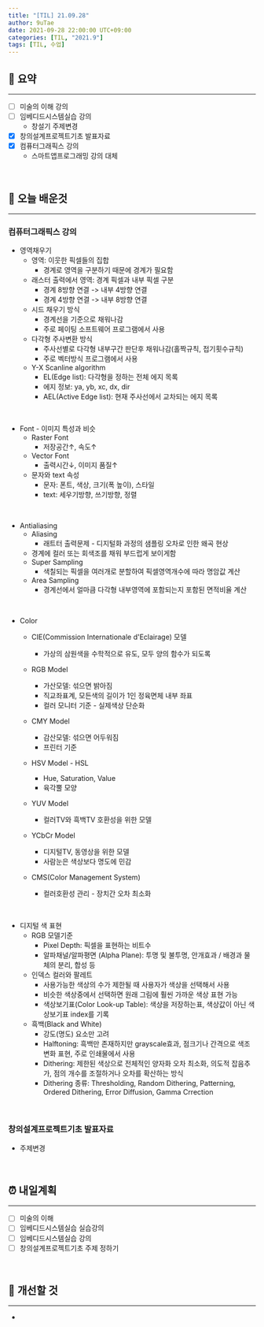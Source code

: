 ```yaml
---
title: "[TIL] 21.09.28"
author: 9uTae
date: 2021-09-28 22:00:00 UTC+09:00
categories: [TIL, "2021.9"]
tags: [TIL, 수업]
---
```


## 🏁 요약

---

- [ ] 미술의 이해 강의
- [ ] 임베디드시스템실습 강의
    - 창설기 주제변경
- [x] 창의설계프로젝트기초 발표자료
- [x] 컴퓨터그래픽스 강의
    - 스마트앱프로그래밍 강의 대체

<br>

## 📑 오늘 배운것

---

### 컴퓨터그래픽스 강의

- 영역채우기
    - 영역: 이웃한 픽셀들의 집합
        - 경계로 영역을 구분하기 때문에 경계가 필요함
    - 래스터 출력에서 영역: 경계 픽셀과 내부 픽셀 구분
        - 경계 8방향 연결 -> 내부 4방향 연결
        - 경계 4방향 연결 -> 내부 8방향 연결
    - 시드 채우기 방식
        - 경계선을 기준으로 채워나감
        - 주로 페이팅 소프트웨어 프로그램에서 사용
    - 다각형 주사변환 방식
        - 주사선별로 다각형 내부구간 판단후 채워나감(홀짝규칙, 접기횟수규칙)
        - 주로 벡터방식 프로그램에서 사용
    - Y-X Scanline algorithm
        - EL(Edge list): 다각형을 정하는 전체 에지 목록
        - 에지 정보: ya, yb, xc, dx, dir
        - AEL(Active Edge list): 현재 주사선에서 교차되는 에지 목록

<br>

- Font - 이미지 특성과 비슷
    - Raster Font
        - 저장공간↑, 속도↑
    - Vector Font
        - 출력시간↓, 이미지 품질↑
    - 문자와 text 속성
        - 문자: 폰트, 색상, 크기(폭 높이), 스타일
        - text: 세우기방향, 쓰기방향, 정렬

<br>

- Antialiasing
    - Aliasing
        - 래트터 출력문제 - 디지털화 과정의 샘플링 오차로 인한 왜곡 현상
    - 경계에 컬러 또는 회색조를 채워 부드럽게 보이게함
    - Super Sampling
        - 색칠되는 픽셀을 여러개로 분할하여 픽셀영역개수에 따라 명암값 계산
    - Area Sampling
        - 경계선에서 얼마큼 다각형 내부영역에 포함되는지 포함된 면적비율 계산

<br>

- Color
    - CIE(Commission Internationale d'Eclairage) 모델
        - 가상의 삼원색을 수학적으로 유도, 모두 양의 함수가 되도록

    - RGB Model
        - 가산모델: 섞으면 밝아짐
        - 직교좌표계, 모든색의 길이가 1인 정육면체 내부 좌표
        - 컬러 모니터 기준 - 실제색상 단순화
    - CMY Model
        - 감산모델: 섞으면 어두워짐
        - 프린터 기준
    - HSV Model - HSL
        - Hue, Saturation, Value
        - 육각뿔 모양
    - YUV Model
        - 컬러TV와 흑백TV 호환성을 위한 모델
    - YCbCr Model
        - 디지털TV, 동영상을 위한 모델
        - 사람눈은 색상보다 명도에 민감
    - CMS(Color Management System)
        - 컬러호환성 관리 - 장치간 오차 최소화

<br>

- 디지털 색 표현
    - RGB 모델기준
        - Pixel Depth: 픽셀을 표현하는 비트수
        - 알파채널/알파평면 (Alpha Plane): 투명 및 불투명, 안개효과 / 배경과 물체의 분리, 합성 등
    - 인덱스 컬러와 팔레트
        - 사용가능한 색상의 수가 제한될 때 사용자가 색상을 선택해서 사용
        - 비슷한 색상중에서 선택하면 원래 그림에 훨씬 가까운 색상 표현 가능
        - 색상보기표(Color Look-up Table): 색상을 저장하는표, 색상값이 아닌 색상보기표 index를 기록
    - 흑백(Black and White)
        - 강도(명도) 요소만 고려
        - Halftoning: 흑백만 존재하지만 grayscale효과, 점크기나 간격으로 색조 변화 표현, 주로 인쇄물에서 사용
        - Dithering: 제한된 색상으로 전체적인 양자화 오차 최소화, 의도적 잡음추가, 점의 개수를 조절하거나 오차를 확산하는 방식
        - Dithering 종류: Thresholding, Random Dithering, Patterning, Ordered Dithering, Error Diffusion, Gamma Crrection

<br>

### 창의설계프로젝트기초 발표자료

- 주제변경

<br>

## ⏰ 내일계획

---

- [ ] 미술의 이해
- [ ] 임베디드시스템실습 실습강의
- [ ] 임베디드시스템실습 강의
- [ ] 창의설계프로젝트기초 주제 정하기

<br>

## 🧷 개선할 것

---

- 

<br>